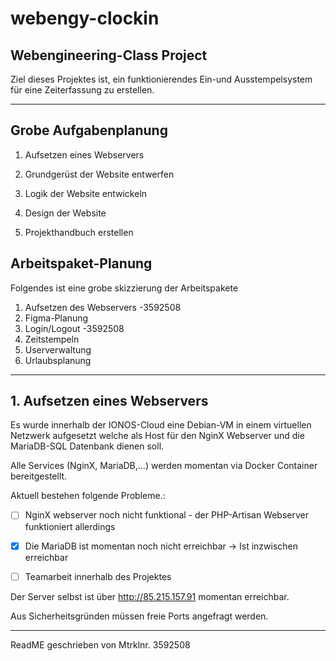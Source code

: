 # webengy-clockin
## Webengineering-Class Project

Ziel dieses Projektes ist, ein funktionierendes Ein-und Ausstempelsystem für eine Zeiterfassung zu erstellen.

---

## Grobe Aufgabenplanung

1. Aufsetzen eines Webservers
  
2. Grundgerüst der Website entwerfen
  
3. Logik der Website entwickeln
  
4. Design der Website
  
5. Projekthandbuch erstellen
  
## Arbeitspaket-Planung
Folgendes ist eine grobe skizzierung der Arbeitspakete
1. Aufsetzen des Webservers -3592508
2. Figma-Planung
3. Login/Logout -3592508
4. Zeitstempeln
5. Userverwaltung
6. Urlaubsplanung
   
---

## 1. Aufsetzen eines Webservers

Es wurde innerhalb der IONOS-Cloud eine Debian-VM in einem virtuellen Netzwerk aufgesetzt welche als Host für den NginX Webserver und die MariaDB-SQL Datenbank dienen soll.

Alle Services (NginX, MariaDB,...) werden momentan via Docker Container bereitgestellt.

Aktuell bestehen folgende Probleme.:

- [ ] NginX webserver noch nicht funktional - der PHP-Artisan Webserver funktioniert allerdings
- [X] Die MariaDB ist momentan noch nicht erreichbar -> Ist inzwischen erreichbar
- [ ] Teamarbeit innerhalb des Projektes
  

Der Server selbst ist über http://85.215.157.91 momentan erreichbar.

Aus Sicherheitsgründen müssen freie Ports angefragt werden.

---
ReadME geschrieben von Mtrklnr. 3592508
